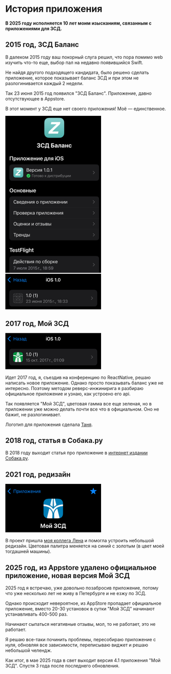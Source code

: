 # История приложения

**В 2025 году исполняется 10 лет моим изысканиям, связанным с приложениями для ЗСД.**

## 2015 год, ЗСД Баланс

В далеком 2015 году ваш покорный слуга решил, что пора помимо web изучить что-то еще, выбор пал на недавно появившийся Swift.

Не найдя другого подходящего кандидата, было решено сделать приложение, которое показывает баланс ЗСД и при этом не разлогинивается каждый 2 недели.

Так 23 июня 2015 год появился "ЗСД Баланс". Приложение, давно отсутствующее в Appstore.

В этот момент у ЗСД еще нет своего приложения! Моё — единственное.

<img src="./assets/zsd-balans-connect-main.jpeg" alt="ЗСД Баланс логотип, 2015г." width="300"/>

<img src="./assets/zsd-balans-first-version.jpeg" alt="ЗСД Баланс логотип, 2015г." width="300"/>

## 2017 год, Мой ЗСД

<img src="./assets/mywhsd-green.jpg" alt="ЗСД Баланс логотип, 2015г." width="300"/>

Идет 2017 год, я, съездив на конференцию по ReactNative, решаю написать новое приложение. Однако просто показывать баланс уже не интересно. Поэтому методом реверс-инжинирига я разбираю официальное приложение и узнаю, как устроено его api.

Так появляется "Мой ЗСД", цветовая гамма все еще зеленая, но в приложении уже можно делать почти все что в официальном. Оно не бажит, не разлогинивает.

Логотип для приложения сделала [Таня](https://t.me/exogenesis0).

## 2018 год, статья в Собака.ру

В 2018 году выходит статья про приложение в [интернет издании Собака.ру](https://www.sobaka.ru/lifestyle/technology/78414).

## 2021 год, редизайн

<img src="./assets/mywhsd-connect-logo.jpg" alt="ЗСД Баланс логотип, 2015г." width="300"/>

В проект пришла [моя коллега Лена](https://t.me/mslarkina) и помогла устроить небольшой редизайн. Цветовая палитра меняется на синий с золотым (в цвет моей тогдашней машины).  

## 2025 год, из Appstore удалено официальное приложение, новая версия Мой ЗСД

2025 год я встречаю, уже довольно позабросив приложение, потому что уже несколько лет не живу в Петербурге и не езжу по ЗСД.

Однако происходит невероятное, из AppStore пропадает официальное приложение, вместо 20-30 установок в сутки "Мой ЗСД" начинают устанавливать 400-500 раз.

Начинают сыпаться негативные отзывы, мол, то не работает, это не работает. 

Я решаю все-таки починить проблемы, пересобираю приложение с нуля, обновляя все зависимости, переписываю виджет и решаю небольшой челендж.

Как итог, в мае 2025 года в свет выходит версия 4.1 приложения "Мой ЗСД". Спустя 3 года после последнего обновления.
